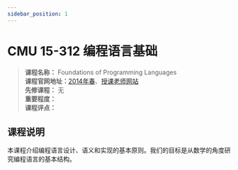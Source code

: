 ```yaml
---
sidebar_position: 1
---
```


# CMU 15-312 编程语言基础



>**课程名称：**  Foundations of Programming Languages   
**课程官网地址：**[2014年春](https://www.cs.cmu.edu/~rjsimmon/15312-s14/)、[授课老师网站](https://www.andrew.cmu.edu/course/15-312/)    
**先修课程：** 无  
**重要程度：**     
**课程评点：** 

## 课程说明
本课程介绍编程语言设计、语义和实现的基本原则。我们的目标是从数学的角度研究编程语言的基本结构。




